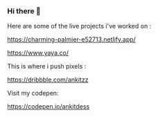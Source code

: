 ### Hi there 👋

Here are some of the live projects i've worked on :

https://charming-palmier-e52713.netlify.app/

https://www.yaya.co/

This is where i push pixels :

https://dribbble.com/ankitzz

Visit my codepen:

https://codepen.io/ankitdess
